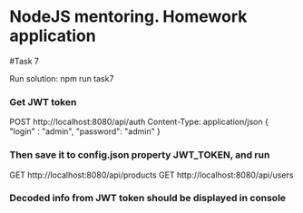 # NodeJS mentoring. Homework application

#Task 7

Run solution:
npm run task7

### Get JWT token
POST http://localhost:8080/api/auth
Content-Type: application/json
{ "login" : "admin", "password": "admin" }


### Then save it to config.json property JWT_TOKEN, and run
GET http://localhost:8080/api/products
GET http://localhost:8080/api/users

### Decoded info from JWT token should be displayed in console
